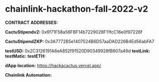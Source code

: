 # chainlink-hackathon-fall-2022-v2

**CONTRACT ADDRESSES:**

  **CactuStipendv2:** 0x6f71F58a56FBF14b7229028F11fcC16e0f97226f

  **CactuStipendZKP:** 0x3A7772B5e1407524B6D57aaDAD226B4Ed56abFA7

  **testUSD:** 0x2C3126191A8eA852f91520D90349928fB607a49d
  **testLink:**  <link goes here>
  **testMatic:**  <link goes here>
  **testETH:**  <link goes here>


**dApp location:**  https://hackacactus.vercel.app/

**Chainlink Automation:**
